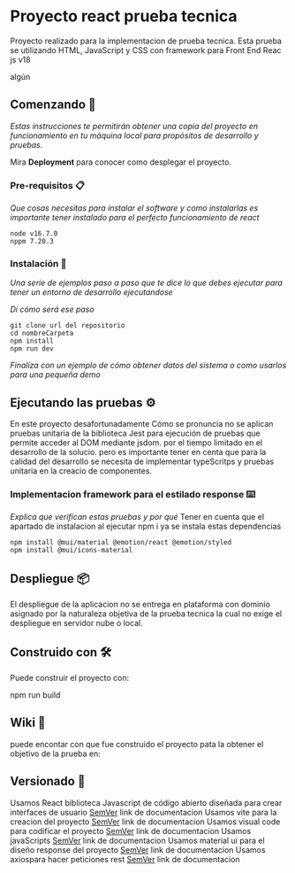# Proyecto react prueba tecnica 

Proyecto realizado para la implementacion de prueba tecnica. Esta prueba se utilizando HTML, JavaScript y CSS con framework para Front End Reac js v18

algún 

## Comenzando 🚀

_Estas instrucciones te permitirán obtener una copia del proyecto en funcionamiento en tu máquina local para propósitos de desarrollo y pruebas._

Mira **Deployment** para conocer como desplegar el proyecto.


### Pre-requisitos 📋

_Que cosas necesitas para instalar el software y como instalarlas es importante tener instalado  para el perfecto funcionamiento de react_

```
node v16.7.0
nppm 7.20.3
```

### Instalación 🔧

_Una serie de ejemplos paso a paso que te dice lo que debes ejecutar para tener un entorno de desarrollo ejecutandose_

_Dí cómo será ese paso_

```
git clone url del repositorio
cd nombreCarpeta
npm install
npm run dev 
```


_Finaliza con un ejemplo de cómo obtener datos del sistema o como usarlos para una pequeña demo_

## Ejecutando las pruebas ⚙️

En este proyecto desafortunadamente
Cómo se pronuncia no se aplican pruebas unitaria de la biblioteca Jest para ejecución de pruebas que permite acceder al DOM mediante jsdom. por el tiempo limitado en el desarrollo de la solucio. pero es importante tener en centa que para la calidad del desarrollo se necesita de implementar typeScritps y pruebas unitaria en la creacio de componentes.


### Implementacion framework para el estilado response ⌨️

_Explica que verifican estas pruebas y por qué_
Tener en cuenta que el apartado de instalacion al ejecutar npm i ya se instala estas dependencias 
```
npm install @mui/material @emotion/react @emotion/styled
npm install @mui/icons-material
```

## Despliegue 📦

El despliegue de la aplicacion no se entrega en plataforma con dominio asignado por la naturaleza objetiva de la prueba tecnica la cual no exige el despliegue en servidor nube o local.

## Construido con 🛠️

Puede construir el proyecto con:

npm run build


## Wiki 📖

puede encontar con que fue construido el proyecto pata la obtener el objetivo de la prueba en:

## Versionado 📌

Usamos React biblioteca Javascript de código abierto diseñada para crear interfaces de usuario  [SemVer](https://es.reactjs.org/) link de documentacion
Usamos vite para la creacion del proyecto  [SemVer](https://vitejs.dev/) link de documentacion
Usamos visual code para codificar el proyecto [SemVer](https://code.visualstudio.com/) link de documentacion
Usamos javaScripts  [SemVer](https://developer.mozilla.org/es/docs/Web/JavaScript) link de documentacion
Usamos material ui para el diseño response del proyecto  [SemVer](https://mui.com/) link de documentacion
Usamos axiospara hacer peticiones rest  [SemVer](https://axios-http.com/docs/intro) link de documentacion
